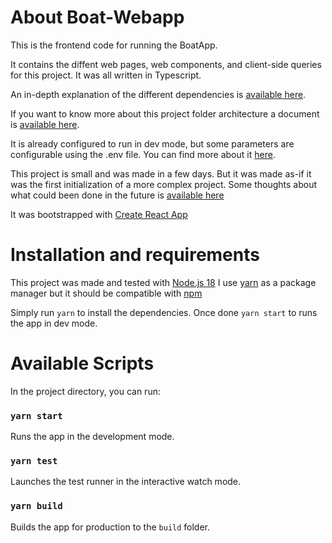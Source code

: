 # About Boat-Webapp

This is the frontend code for running the BoatApp.

It contains the diffent web pages, web components, and client-side queries for this project.
It was all written in Typescript.

An in-depth explanation of the different dependencies is [available here](./docs/dependencies.md).

If you want to know more about this project folder architecture a document is [available here](./docs/architecture.md).

It is already configured to run in dev mode, but some parameters are configurable using the .env file.
You can find more about it [here](./docs/custom-configuration.md).

This project is small and was made in a few days.
But it was made as-if it was the first initialization of a more complex project.
Some thoughts about what could been done in the future is [available here](./docs/whats-next.md)

It was bootstrapped with [Create React App](https://github.com/facebook/create-react-app)

# Installation and requirements

This project was made and tested with [Node.js 18](https://nodejs.org/fr/download)
I use [yarn](https://yarnpkg.com/) as a package manager but it should be compatible with [npm](https://www.npmjs.com/)

Simply run `yarn` to install the dependencies.
Once done `yarn start` to runs the app in dev mode.

# Available Scripts

In the project directory, you can run:

### `yarn start`

Runs the app in the development mode.

### `yarn test`

Launches the test runner in the interactive watch mode.

### `yarn build`

Builds the app for production to the `build` folder.

